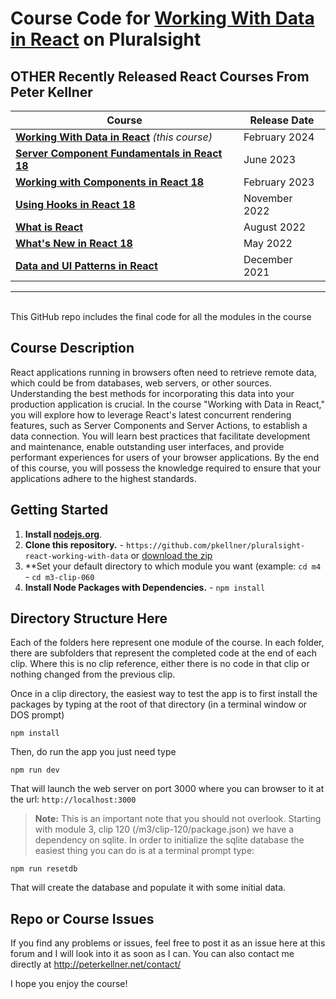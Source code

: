 # Course Code for [Working With Data in React](http://www.pluralsight.com/courses/react-working-data) on Pluralsight


## OTHER Recently Released React Courses From Peter Kellner

| **Course**                                                                                                                      | Release Date  |
|---------------------------------------------------------------------------------------------------------------------------------|---------------|
| **[Working With Data in React](http://www.pluralsight.com/courses/react-working-data)**   *(this course)*                       | February 2024 |
| **[Server Component Fundamentals in React 18](http://www.pluralsight.com/courses/react-18-server-component-fundamentals)**      | June 2023     |
| **[Working with Components in React 18](https://pluralsight.com/profile/author/peter-kellner)**                                 | February 2023 |
| **[Using Hooks in React 18](https://pluralsight.com/courses/react-18-using-hooks/)**                                            | November 2022 |
| **[What is React](https://pluralsight.com/courses/react-what-is/)**                                                             | August 2022   |
| **[What's New in React 18](https://pluralsight.com/courses/react-18-whats-new/)**                                               | May 2022      |
| **[Data and UI Patterns in React](https://github.com/pkellner/pluralsight-building-essential-ui-data-elements-in-react/)**      | December 2021 |

<hr/>

<br/>
This GitHub repo includes the final code for all the modules in the course 

## Course Description

React applications running in browsers often need to retrieve remote data, which could be from databases, web servers, or other sources. Understanding the best methods for incorporating this data into your production application is crucial. In the course "Working with Data in React," you will explore how to leverage React's latest concurrent rendering features, such as Server Components and Server Actions, to establish a data connection. You will learn best practices that facilitate development and maintenance, enable outstanding user interfaces, and provide performant experiences for users of your browser applications. By the end of this course, you will possess the knowledge required to ensure that your applications adhere to the highest standards.

## Getting Started
1. **Install [nodejs.org](https://nodejs.org)**.
2. **Clone this repository.** - `https://github.com/pkellner/pluralsight-react-working-with-data` or [download the zip](https://github.com/pkellner/pluralsight-react-working-with-data/archive/master.zip)
3. **Set your default directory to which module you want (example: `cd m4` - `cd m3-clip-060`
4. **Install Node Packages with Dependencies.** - `npm install`



## Directory Structure Here

Each of the folders here represent one module of the course.  In each folder, there are subfolders that represent the completed code at the end of each clip. Where this is no clip reference, either there is no code in that clip or nothing changed from the previous clip.

Once in a clip directory, the easiest way to test the app is to first install the packages by typing at the root of that directory (in a terminal window or DOS prompt)

`npm install`

Then, do run the app you just need type

`npm run dev`

That will launch the web server on port 3000 where you can browser to it at the url: `http://localhost:3000`

> **Note:** This is an important note that you should not overlook. Starting with module 3, clip 120 (/m3/clip-120/package.json) we have a dependency on sqlite. In order to initialize the sqlite database the easiest thing you can do is at a terminal prompt type:

`npm run resetdb`

That will create the database and populate it with some initial data.


## Repo or Course Issues

If you find any problems or issues, feel free to post it as an issue here at this forum and I will look into it as soon as I can. You can also contact me directly at http://peterkellner.net/contact/

I hope you enjoy the course!



